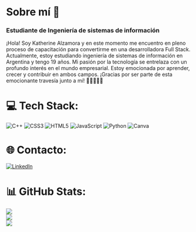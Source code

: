 # Sobre mí 👋
### Estudiante de Ingeniería de sistemas de información

¡Hola! Soy Katherine Alzamora y en este momento me encuentro en pleno proceso de capacitación para convertirme en una desarrolladora Full Stack. Actualmente, estoy estudiando ingeniería de sistemas de información en Argentina y tengo 19 años. Mi pasión por la tecnología se entrelaza con un profundo interés en el mundo empresarial. Estoy emocionada por aprender, crecer y contribuir en ambos campos. ¡Gracias por ser parte de esta emocionante travesía junto a mí! 🌟👩‍💼👩‍💻
<br>

# 💻 Tech Stack:
![C++](https://img.shields.io/badge/c++-%2300599C.svg?style=for-the-badge&logo=c%2B%2B&logoColor=white) 
![CSS3](https://img.shields.io/badge/css3-%231572B6.svg?style=for-the-badge&logo=css3&logoColor=white) 
![HTML5](https://img.shields.io/badge/html5-%23E34F26.svg?style=for-the-badge&logo=html5&logoColor=white) 
![JavaScript](https://img.shields.io/badge/javascript-%23323330.svg?style=for-the-badge&logo=javascript&logoColor=%23F7DF1E) 
![Python](https://img.shields.io/badge/python-3670A0?style=for-the-badge&logo=python&logoColor=ffdd54) 
![Canva](https://img.shields.io/badge/Canva-%2300C4CC.svg?style=for-the-badge&logo=Canva&logoColor=white)

# 🌐 Contacto:
[![LinkedIn](https://img.shields.io/badge/LinkedIn-%230077B5.svg?logo=linkedin&logoColor=white)](https://www.linkedin.com/in/katherine-cristina-alzamora-zavala-426547254/) 

# 📊 GitHub Stats:
![](https://github-readme-stats.vercel.app/api?username=katherineal&theme=swift&hide_border=false&include_all_commits=false&count_private=false)<br/>
![](https://github-readme-streak-stats.herokuapp.com/?user=katherineal&theme=swift&hide_border=false)<br/>
![](https://github-readme-stats.vercel.app/api/top-langs/?username=katherineal&theme=swift&hide_border=false&include_all_commits=false&count_private=false&layout=compact)

